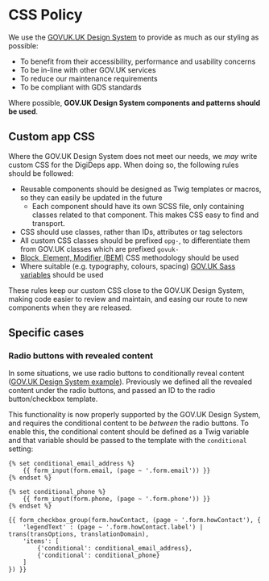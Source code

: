 # CSS Policy

We use the [GOVUK.UK Design System][govuk-ds] to provide as much as our styling as possible:

- To benefit from their accessibility, performance and usability concerns
- To be in-line with other GOV.UK services
- To reduce our maintenance requirements
- To be compliant with GDS standards

Where possible, **GOV.UK Design System components and patterns should be used**.

## Custom app CSS

Where the GOV.UK Design System does not meet our needs, we _may_ write custom CSS for the DigiDeps app. When doing so, the following rules should be followed:

- Reusable components should be designed as Twig templates or macros, so they can easily be updated in the future
  - Each component should have its own SCSS file, only containing classes related to that component. This makes CSS easy to find and transport.
- CSS should use classes, rather than IDs, attributes or tag selectors
- All custom CSS classes should be prefixed `opg-`, to differentiate them from GOV.UK classes which are prefixed `govuk-`
- [Block, Element, Modifier (BEM)][bem] CSS methodology should be used
- Where suitable (e.g. typography, colours, spacing) [GOV.UK Sass variables][govuk-ds-variables] should be used

These rules keep our custom CSS close to the GOV.UK Design System, making code easier to review and maintain, and easing our route to new components when they are released.

## Specific cases

### Radio buttons with revealed content

In some situations, we use radio buttons to conditionally reveal content ([GOV.UK Design System example][conditional-radios]). Previously we defined all the revealed content under the radio buttons, and passed an ID to the radio button/checkbox template.

This functionality is now properly supported by the GOV.UK Design System, and requires the conditional content to be _between_ the radio buttons. To enable this, the conditional content should be defined as a Twig variable and that variable should be passed to the template with the `conditional` setting:

```twig
{% set conditional_email_address %}
    {{ form_input(form.email, (page ~ '.form.email')) }}
{% endset %}

{% set conditional_phone %}
    {{ form_input(form.phone, (page ~ '.form.phone')) }}
{% endset %}

{{ form_checkbox_group(form.howContact, (page ~ '.form.howContact'), {
    'legendText' : (page ~ '.form.howContact.label') | trans(transOptions, translationDomain),
    'items': [
        {'conditional': conditional_email_address},
        {'conditional': conditional_phone}
    ]
}) }}
```

[govuk-ds]: https://design-system.service.gov.uk/
[govuk-ds-variables]: https://github.com/alphagov/govuk-frontend/tree/master/src/settings
[bem]: https://css-tricks.com/bem-101/
[conditional-radios]: https://design-system.service.gov.uk/components/radios/#conditionally-revealing-content
